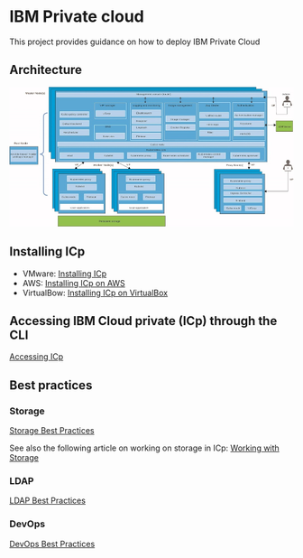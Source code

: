 # IBM Private cloud

This project provides guidance on how to deploy IBM Private Cloud

## Architecture

![Architecture](architecture_1.2.jpeg)

## Installing ICp

* VMware: [Installing ICp](Installing_ICp_on_prem.md)
* AWS: [Installing ICp on AWS](Installing_ICp_on_aws.md)
* VirtualBow: [Installing ICp on VirtualBox](https://github.com/ibm-cloud-architecture/refarch-privatecloud-virtualbox)

## Accessing IBM Cloud private (ICp) through the CLI

[Accessing ICp](Accessing_ICp_through_CLI.md)


## Best practices 

### Storage 

[Storage Best Practices](ICp-Storage_best_practice.md)

See also the following article on working on storage in ICp: [Working with Storage](https://www.ibm.com/developerworks/community/blogs/fe25b4ef-ea6a-4d86-a629-6f87ccf4649e/entry/Working_with_storage?lang=en)

### LDAP

[LDAP Best Practices](ICP%20LDAP%20Best%20Practices.md)

### DevOps

[DevOps Best Practices](Implementing%20DevOps%20for%20IBM%20Cloud.private.md)